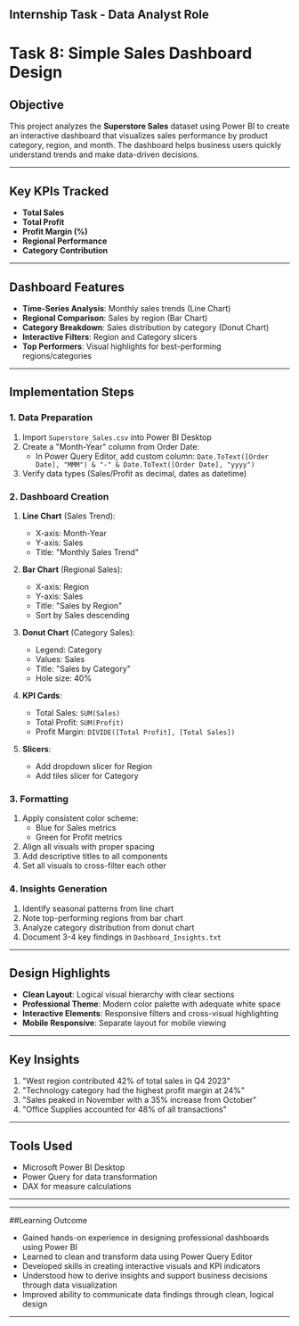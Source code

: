 ## Internship Task - Data Analyst Role

# Task 8: Simple Sales Dashboard Design

## Objective
This project analyzes the **Superstore Sales** dataset using Power BI to create an interactive dashboard that visualizes sales performance by product category, region, and month. The dashboard helps business users quickly understand trends and make data-driven decisions.

---

## Key KPIs Tracked
- **Total Sales**  
- **Total Profit**  
- **Profit Margin (%)**  
- **Regional Performance**  
- **Category Contribution**  

---

## Dashboard Features
- **Time-Series Analysis**: Monthly sales trends (Line Chart)  
- **Regional Comparison**: Sales by region (Bar Chart)  
- **Category Breakdown**: Sales distribution by category (Donut Chart)  
- **Interactive Filters**: Region and Category slicers  
- **Top Performers**: Visual highlights for best-performing regions/categories  

---

## Implementation Steps

### 1. Data Preparation
1. Import `Superstore_Sales.csv` into Power BI Desktop
2. Create a "Month-Year" column from Order Date:
   - In Power Query Editor, add custom column: `Date.ToText([Order Date], "MMM") & "-" & Date.ToText([Order Date], "yyyy")`
3. Verify data types (Sales/Profit as decimal, dates as datetime)

### 2. Dashboard Creation
1. **Line Chart** (Sales Trend):
   - X-axis: Month-Year
   - Y-axis: Sales
   - Title: "Monthly Sales Trend"

2. **Bar Chart** (Regional Sales):
   - X-axis: Region
   - Y-axis: Sales
   - Title: "Sales by Region"
   - Sort by Sales descending

3. **Donut Chart** (Category Sales):
   - Legend: Category
   - Values: Sales
   - Title: "Sales by Category"
   - Hole size: 40%

4. **KPI Cards**:
   - Total Sales: `SUM(Sales)`
   - Total Profit: `SUM(Profit)`
   - Profit Margin: `DIVIDE([Total Profit], [Total Sales])`

5. **Slicers**:
   - Add dropdown slicer for Region
   - Add tiles slicer for Category

### 3. Formatting
1. Apply consistent color scheme:
   - Blue for Sales metrics
   - Green for Profit metrics
2. Align all visuals with proper spacing
3. Add descriptive titles to all components
4. Set all visuals to cross-filter each other

### 4. Insights Generation
1. Identify seasonal patterns from line chart
2. Note top-performing regions from bar chart
3. Analyze category distribution from donut chart
4. Document 3-4 key findings in `Dashboard_Insights.txt`

---

## Design Highlights
- **Clean Layout**: Logical visual hierarchy with clear sections
- **Professional Theme**: Modern color palette with adequate white space
- **Interactive Elements**: Responsive filters and cross-visual highlighting
- **Mobile Responsive**: Separate layout for mobile viewing

---

## Key Insights
1. "West region contributed 42% of total sales in Q4 2023"
2. "Technology category had the highest profit margin at 24%"
3. "Sales peaked in November with a 35% increase from October"
4. "Office Supplies accounted for 48% of all transactions"

---

## Tools Used
- Microsoft Power BI Desktop
- Power Query for data transformation
- DAX for measure calculations

---

---

##Learning Outcome
- Gained hands-on experience in designing professional dashboards using Power BI
- Learned to clean and transform data using Power Query Editor
- Developed skills in creating interactive visuals and KPI indicators
- Understood how to derive insights and support business decisions through data visualization
- Improved ability to communicate data findings through clean, logical design

---
